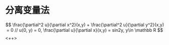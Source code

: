 # 分离变量法

$$
\frac{\partial^2 u}{\partial x^2}(x,y) + 
\frac{\partial^2 u}{\partial y^2}(x,y) = 0 //
u(0, y) = 0, \frac{\partial u}{\partial x}(x,y) = sin2y, y\in \mathbb R
$$
<++>
